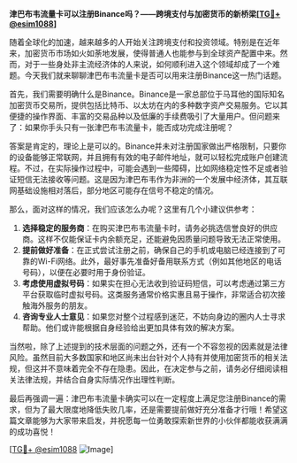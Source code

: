 **津巴布韦流量卡可以注册Binance吗？——跨境支付与加密货币的新桥梁[[TG💪+ @esim1088](https://t.me/s/esim1088)]**

随着全球化的加速，越来越多的人开始关注跨境支付和投资领域。特别是在近年来，加密货币市场如火如荼地发展，使得普通人也能参与到全球资产配置中来。然而，对于一些身处非主流经济体的人来说，如何顺利进入这个领域却成了一个难题。今天我们就来聊聊津巴布韦流量卡是否可以用来注册Binance这一热门话题。

首先，我们需要明确什么是Binance。Binance是一家总部位于马耳他的国际知名加密货币交易所，提供包括比特币、以太坊在内的多种数字资产交易服务。它以其便捷的操作界面、丰富的交易品种以及低廉的手续费吸引了大量用户。但问题来了：如果你手头只有一张津巴布韦流量卡，能否成功完成注册呢？

答案是肯定的，理论上是可以的。Binance并未对注册国家做出严格限制，只要你的设备能够正常联网，并且拥有有效的电子邮件地址，就可以轻松完成账户创建流程。不过，在实际操作过程中，可能会遇到一些障碍，比如网络稳定性不足或者验证短信无法接收等问题。这是因为津巴布韦作为非洲的一个发展中经济体，其互联网基础设施相对落后，部分地区可能存在信号不稳定的情况。

那么，面对这样的情况，我们应该怎么办呢？这里有几个小建议供参考：

1. **选择稳定的服务商**：在购买津巴布韦流量卡时，请务必挑选信誉良好的供应商。这样不仅能保证卡内余额充足，还能避免因质量问题导致无法正常使用。
2. **提前做好准备**：在正式尝试注册之前，确保自己的手机或电脑已经连接到了可靠的Wi-Fi网络。此外，最好事先准备好备用联系方式（例如其他地区的电话号码），以便在必要时用于身份验证。
3. **考虑使用虚拟号码**：如果实在担心无法收到验证码短信，可以考虑通过第三方平台获取临时虚拟号码。这类服务通常价格实惠且易于操作，非常适合初次接触海外服务的朋友。
4. **咨询专业人士意见**：如果您对整个过程感到迷茫，不妨向身边的圈内人士寻求帮助。他们或许能根据自身经验给出更加具体有效的解决方案。

当然啦，除了上述提到的技术层面的问题之外，还有一个不容忽视的因素就是法律风险。虽然目前大多数国家和地区尚未出台针对个人持有并使用加密货币的相关法规，但这并不意味着完全不存在隐患。因此，在决定参与之前，请务必仔细阅读相关法律法规，并结合自身实际情况作出理性判断。

最后再强调一遍：津巴布韦流量卡确实可以在一定程度上满足您注册Binance的需求，但为了最大限度地降低失败几率，还是需要提前做好充分准备才行哦！希望这篇文章能够为大家带来启发，并祝愿每一位勇敢探索新世界的小伙伴都能收获满满的成功喜悦！

[[TG💪+ @esim1088](https://t.me/s/esim1088) ![Image](https://i.postimg.cc/4NQfJmqS/Snipaste-2025-05-13-00-14-12.png)]